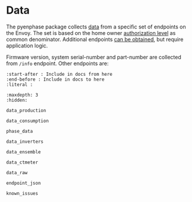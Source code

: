 # Data

The pyenphase package collects [data](#pyenphase.EnvoyData) from a specific set of endpoints on the Envoy. The set is based on the home owner [authorization level](./usage_authentication.md#authorization-levels) as common denominator. Additional endpoints [can be obtained](./requests.md#requests), but require application logic.

Firmware version, system serial-number and part-number are collected from `/info` endpoint. Other endpoints are:

```{include} ../src/pyenphase/const.py
:start-after : Include in docs from here
:end-before : Include in docs to here
:literal :
```

```{toctree}
:maxdepth: 3
:hidden:

data_production

data_consumption

phase_data

data_inverters

data_ensemble

data_ctmeter

data_raw

endpoint_json

known_issues

```

